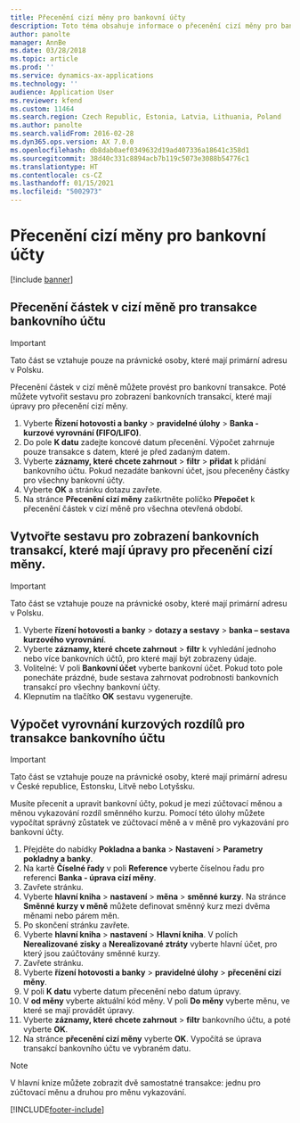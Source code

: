 ```yaml
---
title: Přecenění cizí měny pro bankovní účty
description: Toto téma obsahuje informace o přecenění cizí měny pro bankovní účty.
author: panolte
manager: AnnBe
ms.date: 03/28/2018
ms.topic: article
ms.prod: ''
ms.service: dynamics-ax-applications
ms.technology: ''
audience: Application User
ms.reviewer: kfend
ms.custom: 11464
ms.search.region: Czech Republic, Estonia, Latvia, Lithuania, Poland
ms.author: panolte
ms.search.validFrom: 2016-02-28
ms.dyn365.ops.version: AX 7.0.0
ms.openlocfilehash: db8dab0aef0349632d19ad407336a18641c358d1
ms.sourcegitcommit: 38d40c331c8894acb7b119c5073e3088b54776c1
ms.translationtype: HT
ms.contentlocale: cs-CZ
ms.lasthandoff: 01/15/2021
ms.locfileid: "5002973"
---
```

# <a name="foreign-currency-revaluation-for-bank-accounts"></a>Přecenění cizí měny pro bankovní účty

[!include [banner](../includes/banner.md)]

## <a name="revalue-foreign-currency-amounts-for-bank-account-transactions"></a>Přecenění částek v cizí měně pro transakce bankovního účtu

> [!IMPORTANT]
> Tato část se vztahuje pouze na právnické osoby, které mají primární adresu v Polsku.

Přecenění částek v cizí měně můžete provést pro bankovní transakce. Poté můžete vytvořit sestavu pro zobrazení bankovních transakcí, které mají úpravy pro přecenění cizí měny.

1. Vyberte **Řízení hotovosti a banky** &gt; **pravidelné úlohy** &gt; **Banka - kurzové vyrovnání (FIFO/LIFO)**.
2. Do pole **K datu** zadejte koncové datum přecenění. Výpočet zahrnuje pouze transakce s datem, které je před zadaným datem.
3. Vyberte **záznamy, které chcete zahrnout** &gt; **filtr** &gt; **přidat** k přidání bankovního účtu. Pokud nezadáte bankovní účet, jsou přeceněny částky pro všechny bankovní účty.
4. Vyberte **OK** a stránku dotazu zavřete.
5. Na stránce **Přecenění cizí měny** zaškrtněte políčko **Přepočet** k přecenění částek v cizí měně pro všechna otevřená období.

## <a name="create-a-report-to-view-bank-transactions-that-have-adjustments-for-foreign-currency-revaluations"></a>Vytvořte sestavu pro zobrazení bankovních transakcí, které mají úpravy pro přecenění cizí měny.

> [!IMPORTANT]
> Tato část se vztahuje pouze na právnické osoby, které mají primární adresu v Polsku.

1. Vyberte **řízení hotovosti a banky** &gt; **dotazy a sestavy** &gt; **banka – sestava kurzového vyrovnání**.
2. Vyberte **záznamy, které chcete zahrnout** &gt; **filtr** k vyhledání jednoho nebo více bankovních účtů, pro které mají být zobrazeny údaje.
3. Volitelné: V poli **Bankovní účet** vyberte bankovní účet. Pokud toto pole ponecháte prázdné, bude sestava zahrnovat podrobnosti bankovních transakcí pro všechny bankovní účty.
4. Klepnutím na tlačítko **OK** sestavu vygenerujte. 

## <a name="calculate-exchange-rate-adjustments-for-bank-account-transactions"></a>Výpočet vyrovnání kurzových rozdílů pro transakce bankovního účtu

> [!IMPORTANT]
> Tato část se vztahuje pouze na právnické osoby, které mají primární adresu v České republice, Estonsku, Litvě nebo Lotyšsku.

Musíte přecenit a upravit bankovní účty, pokud je mezi zúčtovací měnou a měnou vykazování rozdíl směnného kurzu. Pomocí této úlohy můžete vypočítat správný zůstatek ve zúčtovací měně a v měně pro vykazování pro bankovní účty.

1. Přejděte do nabídky **Pokladna a banka** &gt; **Nastavení** &gt; **Parametry pokladny a banky**.
2. Na kartě **Číselné řady** v poli **Reference** vyberte číselnou řadu pro referenci **Banka - úprava cizí měny**.
3. Zavřete stránku.
4. Vyberte **hlavní kniha** &gt; **nastavení** &gt; **měna** &gt; **směnné kurzy**. Na stránce **Směnné kurzy v měně** můžete definovat směnný kurz mezi dvěma měnami nebo párem měn.
5. Po skončení stránku zavřete.
6. Vyberte **hlavní kniha** &gt; **nastavení** &gt; **Hlavní kniha**. V polích **Nerealizované zisky** a **Nerealizované ztráty** vyberte hlavní účet, pro který jsou zaúčtovány směnné kurzy.
7. Zavřete stránku.
8. Vyberte **řízení hotovosti a banky** &gt; **pravidelné úlohy** &gt; **přecenění cizí měny**.
9. V poli **K datu** vyberte datum přecenění nebo datum úpravy.
10. V **od měny** vyberte aktuální kód měny. V poli **Do měny** vyberte měnu, ve které se mají provádět úpravy.
11. Vyberte **záznamy, které chcete zahrnout** &gt; **filtr** bankovního účtu, a poté vyberte **OK**.
12. Na stránce **přecenění cizí měny** vyberte **OK**. Vypočítá se úprava transakcí bankovního účtu ve vybraném datu.

> [!NOTE]
> V hlavní knize můžete zobrazit dvě samostatné transakce: jednu pro zúčtovací měnu a druhou pro měnu vykazování.


[!INCLUDE[footer-include](../../includes/footer-banner.md)]
